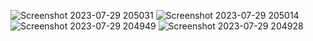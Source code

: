 ![Screenshot 2023-07-29 205031](https://github.com/user-attachments/assets/9a2014fa-1ae1-489e-a7bf-3da052fb4588)
![Screenshot 2023-07-29 205014](https://github.com/user-attachments/assets/3d51dcfb-6ac2-4d63-97f0-8c62c78dbf75)
![Screenshot 2023-07-29 204949](https://github.com/user-attachments/assets/18ec6662-d8a8-4c88-8bd6-01df95b71720)
![Screenshot 2023-07-29 204928](https://github.com/user-attachments/assets/d3b4e6e4-de4f-45f6-a8f4-3c28ce839b88)
